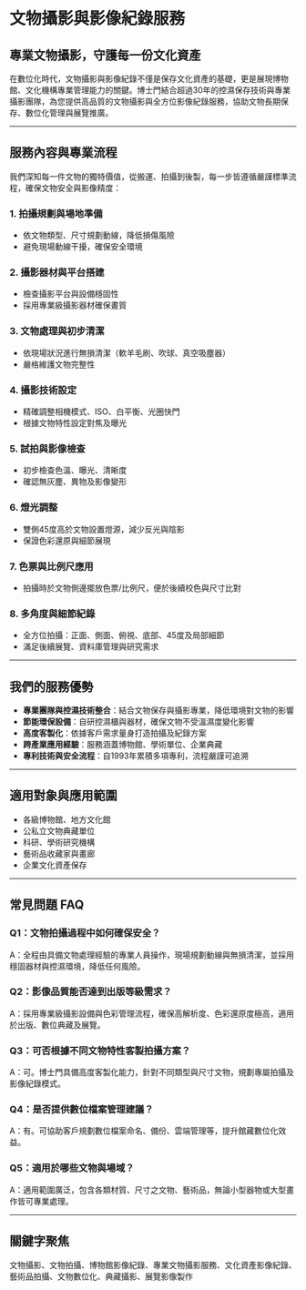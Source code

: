 # 文物攝影與影像紀錄服務

## 專業文物攝影，守護每一份文化資產

在數位化時代，文物攝影與影像紀錄不僅是保存文化資產的基礎，更是展現博物館、文化機構專業管理能力的關鍵。博士門結合超過30年的控濕保存技術與專業攝影團隊，為您提供高品質的文物攝影與全方位影像紀錄服務，協助文物長期保存、數位化管理與展覽推廣。

---

## 服務內容與專業流程

我們深知每一件文物的獨特價值，從搬運、拍攝到後製，每一步皆遵循嚴謹標準流程，確保文物安全與影像精度：

### 1. 拍攝規劃與場地準備
- 依文物類型、尺寸規劃動線，降低損傷風險
- 避免現場動線干擾，確保安全環境

### 2. 攝影器材與平台搭建
- 檢查攝影平台與設備穩固性
- 採用專業級攝影器材確保畫質

### 3. 文物處理與初步清潔
- 依現場狀況進行無損清潔（軟羊毛刷、吹球、真空吸塵器）
- 嚴格維護文物完整性

### 4. 攝影技術設定
- 精確調整相機模式、ISO、白平衡、光圈快門
- 根據文物特性設定對焦及曝光

### 5. 試拍與影像檢查
- 初步檢查色溫、曝光、清晰度
- 確認無灰塵、異物及影像變形

### 6. 燈光調整
- 雙側45度高於文物設置燈源，減少反光與陰影
- 保證色彩還原與細節展現

### 7. 色票與比例尺應用
- 拍攝時於文物側邊擺放色票/比例尺，便於後續校色與尺寸比對

### 8. 多角度與細節紀錄
- 全方位拍攝：正面、側面、俯視、底部、45度及局部細節
- 滿足後續展覽、資料庫管理與研究需求

---

## 我們的服務優勢

- **專業團隊與控濕技術整合**：結合文物保存與攝影專業，降低環境對文物的影響
- **節能環保設備**：自研控濕櫃與器材，確保文物不受溫濕度變化影響
- **高度客製化**：依據客戶需求量身打造拍攝及紀錄方案
- **跨產業應用經驗**：服務涵蓋博物館、學術單位、企業典藏
- **專利技術與安全流程**：自1993年累積多項專利，流程嚴謹可追溯

---

## 適用對象與應用範圍

- 各級博物館、地方文化館
- 公私立文物典藏單位
- 科研、學術研究機構
- 藝術品收藏家與畫廊
- 企業文化資產保存

---

## 常見問題 FAQ

### Q1：文物拍攝過程中如何確保安全？
A：全程由具備文物處理經驗的專業人員操作，現場規劃動線與無損清潔，並採用穩固器材與控濕環境，降低任何風險。

### Q2：影像品質能否達到出版等級需求？
A：採用專業級攝影設備與色彩管理流程，確保高解析度、色彩還原度極高，適用於出版、數位典藏及展覽。

### Q3：可否根據不同文物特性客製拍攝方案？
A：可。博士門具備高度客製化能力，針對不同類型與尺寸文物，規劃專屬拍攝及影像紀錄模式。

### Q4：是否提供數位檔案管理建議？
A：有。可協助客戶規劃數位檔案命名、備份、雲端管理等，提升館藏數位化效益。

### Q5：適用於哪些文物與場域？
A：適用範圍廣泛，包含各類材質、尺寸之文物、藝術品，無論小型器物或大型畫作皆可專業處理。

---

## 關鍵字聚焦

文物攝影、文物拍攝、博物館影像紀錄、專業文物攝影服務、文化資產影像紀錄、藝術品拍攝、文物數位化、典藏攝影、展覽影像製作